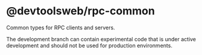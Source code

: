 # @devtoolsweb/rpc-common

Common types for RPC clients and servers.

The development branch can contain experimental code that is under
active development and should not be used for production environments.
